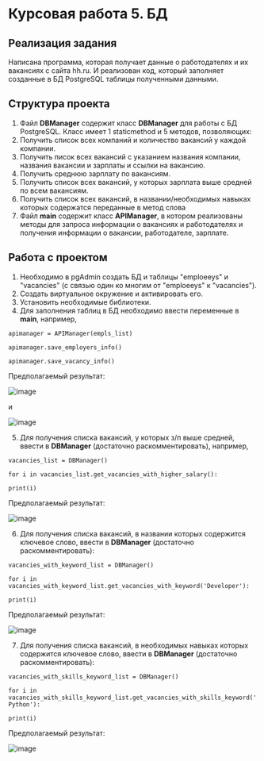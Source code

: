 # Курсовая работа 5. БД

## Реализация задания
Написана программа, которая получает данные о работодателях и их вакансиях с сайта hh.ru. 
И реализован код, который заполняет созданные в БД PostgreSQL таблицы полученными данными.
## Структура проекта
1. Файл **DBManager** содержит класс **DBManager**  для работы с БД PostgreSQL. Класс имеет 1 staticmethod и 5 методов, позволяющих:
2. Получить список всех компаний и  количество вакансий у каждой компании.
3. Получить писок всех вакансий с указанием названия компании, названия вакансии и зарплаты и ссылки на вакансию.
4. Получить среднюю зарплату по вакансиям.
5. Получить  список всех вакансий, у которых зарплата выше средней по всем вакансиям.
6. Получить список всех вакансий, в названии/необходимых навыках которых содержатся переданные в метод слова
7. Файл **main** содержит класс **APIManager**, в котором
   реализованы методы для запроса информации о вакансиях и работодателях и получения информации о вакансии, работодателе, зарплате.
## Работа с проектом
1. Необходимо в pgAdmin создать БД и таблицы "emploeeys" и "vacancies" (с связью один ко многим от "emploeeys" к "vacancies").
2.  Создать виртуальное окружение и активировать его.
3. Установить необходимые библиотеки.
4. Для заполнения таблиц в БД необходимо ввести переменные в **main**, например,
   
`apimanager = APIManager(empls_list)`

`apimanager.save_employers_info()`

`apimanager.save_vacancy_info()`

Предполагаемый результат:

![image](https://github.com/semenova-ee/Semenova_coursework_5/assets/141341489/7d28dbef-8cb7-4d05-ae49-d5dbafac6697)

и

![image](https://github.com/semenova-ee/Semenova_coursework_5/assets/141341489/4266cd72-0132-4b34-8223-d9a8784b6359)

5. Для получения списка вакансий, у которых з/п выше средней, ввести в **DBManager** (достаточно раскомментировать), например,

`vacancies_list = DBManager()`

`for i in vacancies_list.get_vacancies_with_higher_salary():`

`print(i)`
    
Предполагаемый результат:

![image](https://github.com/semenova-ee/Semenova_coursework_5/assets/141341489/bc143b44-8c91-4400-a32c-639acb9cef54)


6. Для получения списка вакансий, в названии которых содержится ключевое слово, ввести в **DBManager** (достаточно раскомментировать):

`vacancies_with_keyword_list = DBManager()`

`for i in vacancies_with_keyword_list.get_vacancies_with_keyword('Developer'):`

`print(i)`
    
Предполагаемый результат:

![image](https://github.com/semenova-ee/Semenova_coursework_5/assets/141341489/6b524460-505f-482d-929b-7c558636fd56)


7. Для получения списка вакансий, в необходимых навыках которых содержится ключевое слово, ввести в **DBManager** (достаточно раскомментировать):
   
`vacancies_with_skills_keyword_list = DBManager()`

`for i in vacancies_with_skills_keyword_list.get_vacancies_with_skills_keyword('Python'):`

`print(i)`
    
Предполагаемый результат:

![image](https://github.com/semenova-ee/Semenova_coursework_5/assets/141341489/72967b42-297e-4004-bfbb-40bf9860c245)

